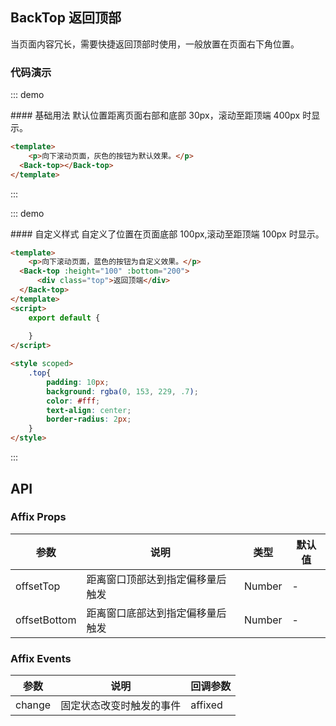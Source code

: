 <script>
    export default {
        
    }
</script>

<style scoped>
    .top{
        padding: 10px;
        background: rgba(0, 153, 229, .7);
        color: #fff;
        text-align: center;
        border-radius: 2px;
    }
</style>

## BackTop 返回顶部

当页面内容冗长，需要快捷返回顶部时使用，一般放置在页面右下角位置。

### 代码演示

::: demo
<summary>
  #### 基础用法
  默认位置距离页面右部和底部 30px，滚动至距顶端 400px 时显示。
</summary>

```html
<template>
    <p>向下滚动页面，灰色的按钮为默认效果。</p>
  <Back-top></Back-top>
</template>
```
:::

::: demo
<summary>
  #### 自定义样式 
  自定义了位置在页面底部 100px,滚动至距顶端 100px 时显示。
</summary>

```html
<template>
    <p>向下滚动页面，蓝色的按钮为自定义效果。</p>
  <Back-top :height="100" :bottom="200">
      <div class="top">返回顶端</div>
  </Back-top>
</template>
<script>
    export default {
        
    }
</script>

<style scoped>
    .top{
        padding: 10px;
        background: rgba(0, 153, 229, .7);
        color: #fff;
        text-align: center;
        border-radius: 2px;
    }
</style>
```
:::

## API

### Affix Props
| 参数        | 说明           | 类型               | 默认值       |
|------------|----------------|-------------------|-------------|
| offsetTop    | 距离窗口顶部达到指定偏移量后触发 | Number | - |
| offsetBottom | 距离窗口底部达到指定偏移量后触发 | Number | - |

### Affix Events
| 参数        | 说明           | 回调参数               |
|------------|----------------|-------------------|
| change | 固定状态改变时触发的事件 | affixed |
